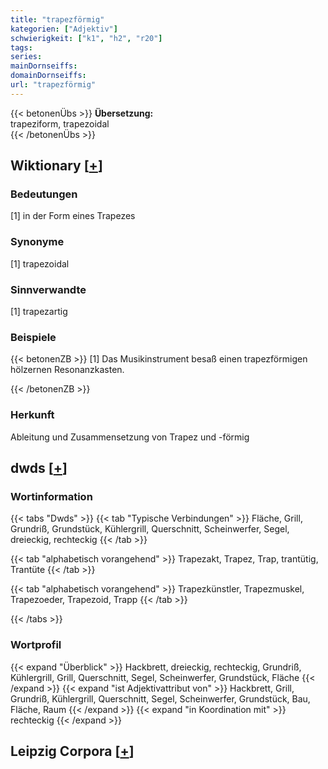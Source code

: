 ```yaml
---
title: "trapezförmig"
kategorien: ["Adjektiv"]
schwierigkeit: ["k1", "h2", "r20"]
tags:
series:
mainDornseiffs:
domainDornseiffs:
url: "trapezförmig"
---
```


{{< betonenÜbs >}}
**Übersetzung:**  
trapeziform, trapezoidal  
{{< /betonenÜbs >}}

## Wiktionary [[+](https://de.wiktionary.org/wiki/trapezförmig)]

### Bedeutungen
[1] in der Form eines Trapezes  

### Synonyme
[1] trapezoidal  

### Sinnverwandte
[1] trapezartig  

### Beispiele
{{< betonenZB >}}
[1] Das Musikinstrument besaß einen trapezförmigen hölzernen Resonanzkasten.  

{{< /betonenZB >}}
### Herkunft
Ableitung und Zusammensetzung von Trapez und -förmig  



## dwds [[+](https://www.dwds.de/wb/trapezförmig)]

### Wortinformation
{{< tabs "Dwds" >}}
{{< tab "Typische Verbindungen" >}}
Fläche, Grill, Grundriß, Grundstück, Kühlergrill, Querschnitt, Scheinwerfer, Segel, dreieckig, rechteckig
{{< /tab >}}

{{< tab "alphabetisch vorangehend" >}}
Trapezakt, Trapez, Trap, trantütig, Trantüte
{{< /tab >}}

{{< tab "alphabetisch vorangehend" >}}
Trapezkünstler, Trapezmuskel, Trapezoeder, Trapezoid, Trapp
{{< /tab >}}

{{< /tabs >}}

### Wortprofil
{{< expand "Überblick" >}} Hackbrett, dreieckig, rechteckig, Grundriß, Kühlergrill, Grill, Querschnitt, Segel, Scheinwerfer, Grundstück, Fläche {{< /expand >}}
{{< expand "ist Adjektivattribut von" >}} Hackbrett, Grill, Grundriß, Kühlergrill, Querschnitt, Segel, Scheinwerfer, Grundstück, Bau, Fläche, Raum {{< /expand >}}
{{< expand "in Koordination mit" >}} rechteckig {{< /expand >}}

## Leipzig Corpora [[+](https://corpora.uni-leipzig.de/en/res?word=trapezförmig&corpusId=deu_newscrawl-public_2018)]

